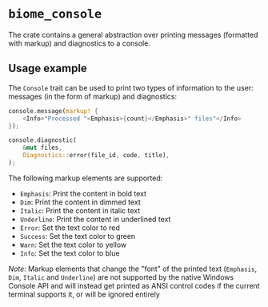 # `biome_console`

The crate contains a general abstraction over printing messages (formatted with
markup) and diagnostics to a console.

## Usage example

The `Console` trait can be used to print two types of information to the user:
messages (in the form of markup) and diagnostics:

```rust
console.message(markup! {
    <Info>"Processed "<Emphasis>{count}</Emphasis>" files"</Info>
});

console.diagnostic(
    &mut files,
    Diagnostics::error(file_id, code, title),
);
```

The following markup elements are supported:

-   `Emphasis`: Print the content in bold text
-   `Dim`: Print the content in dimmed text
-   `Italic`: Print the content in italic text
-   `Underline`: Print the content in underlined text
-   `Error`: Set the text color to red
-   `Success`: Set the text color to green
-   `Warn`: Set the text color to yellow
-   `Info`: Set the text color to blue

_Note_: Markup elements that change the "font" of the printed text (`Emphasis`,
`Dim`, `Italic` and `Underline`) are not supported by the native Windows Console
API and will instead get printed as ANSI control codes if the current terminal
supports it, or will be ignored entirely
